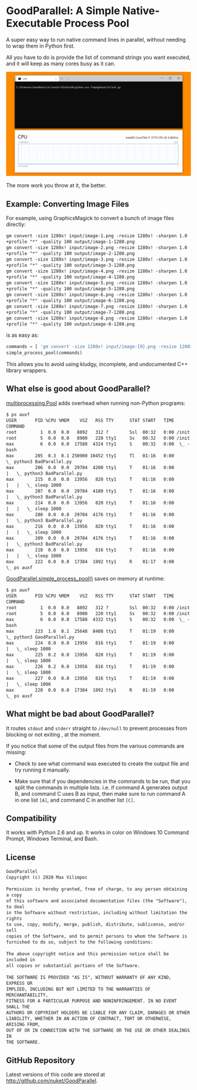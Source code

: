 # GoodParallel: A Simple Native-Executable Process Pool

A super easy way to run native command lines in parallel,
without needing to wrap them in Python first.

All you have to do is provide the list of command strings you want
executed, and it will keep as many cores busy as it can. 

![Parallel ffmpeg example](tests/Transcoding-Multicore.gif)

The more work you throw at it, the better.

## Example: Converting Image Files

For example, using GraphicsMagick to convert a bunch of image files directly:

```
gm convert -size 1280x! input/image-1.png -resize 1280x! -sharpen 1.0 +profile "*" -quality 100 output/image-1-1280.png
gm convert -size 1280x! input/image-2.png -resize 1280x! -sharpen 1.0 +profile "*" -quality 100 output/image-2-1280.png
gm convert -size 1280x! input/image-3.png -resize 1280x! -sharpen 1.0 +profile "*" -quality 100 output/image-3-1280.png
gm convert -size 1280x! input/image-4.png -resize 1280x! -sharpen 1.0 +profile "*" -quality 100 output/image-4-1280.png
gm convert -size 1280x! input/image-5.png -resize 1280x! -sharpen 1.0 +profile "*" -quality 100 output/image-5-1280.png
gm convert -size 1280x! input/image-6.png -resize 1280x! -sharpen 1.0 +profile "*" -quality 100 output/image-6-1280.png
gm convert -size 1280x! input/image-7.png -resize 1280x! -sharpen 1.0 +profile "*" -quality 100 output/image-7-1280.png
gm convert -size 1280x! input/image-8.png -resize 1280x! -sharpen 1.0 +profile "*" -quality 100 output/image-8-1280.png
```

is as easy as:

```python
commands = [ 'gm convert -size 1280x! input/image-{0}.png -resize 1280x! -sharpen 1.0 +profile "*" -quality 100 output/image-{0}-1280.png'.format(i) for i in range(1, 9) ]
simple_process_pool(commands)
```

This allows you to avoid using kludgy, incomplete, and undocumented
C++ library wrappers.

## What else is good about GoodParallel?

[multiprocessing.Pool](https://docs.python.org/3/library/multiprocessing.html#module-multiprocessing.pool) adds overhead when running non-Python programs:

```
$ ps auxf
USER       PID %CPU %MEM    VSZ   RSS TTY      STAT START   TIME COMMAND
root         1  0.0  0.0   8892   312 ?        Ssl  00:32   0:00 /init
root         5  0.0  0.0   8900   220 tty1     Ss   00:32   0:00 /init
max          6  0.0  0.0  17588  4324 tty1     S    00:32   0:00  \_ -bash
max        205  0.3  0.1 250900 10452 tty1     Tl   01:16   0:00      \_ python3 BadParallel.py
max        206  0.0  0.0  29704  4200 tty1     T    01:16   0:00      |   \_ python3 BadParallel.py
max        215  0.0  0.0  13956   820 tty1     T    01:16   0:00      |   |   \_ sleep 1000
max        207  0.0  0.0  29704  4180 tty1     T    01:16   0:00      |   \_ python3 BadParallel.py
max        214  0.0  0.0  13956   820 tty1     T    01:16   0:00      |   |   \_ sleep 1000
max        208  0.0  0.0  29704  4176 tty1     T    01:16   0:00      |   \_ python3 BadParallel.py
max        216  0.0  0.0  13956   820 tty1     T    01:16   0:00      |   |   \_ sleep 1000
max        209  0.0  0.0  29704  4176 tty1     T    01:16   0:00      |   \_ python3 BadParallel.py
max        218  0.0  0.0  13956   816 tty1     T    01:16   0:00      |   |   \_ sleep 1000
max        222  0.0  0.0  17384  1892 tty1     R    01:17   0:00      \_ ps auxf
```

[GoodParallel.simple_process_pool()](https://github.com/nuket/GoodParallel/blob/64f2d4cb9a00d510ff740a6cba16312d5feb9f31/GoodParallel/GoodParallel.py#L45) saves on memory at runtime:

```
$ ps auxf
USER       PID %CPU %MEM    VSZ   RSS TTY      STAT START   TIME COMMAND
root         1  0.0  0.0   8892   312 ?        Ssl  00:32   0:00 /init
root         5  0.0  0.0   8900   220 tty1     Ss   00:32   0:00 /init
max          6  0.0  0.0  17588  4332 tty1     S    00:32   0:00  \_ -bash
max        223  1.6  0.1  25648  8408 tty1     T    01:19   0:00      \_ python3 GoodParallel.py
max        224  0.0  0.0  13956   816 tty1     T    01:19   0:00      |   \_ sleep 1000
max        225  0.2  0.0  13956   820 tty1     T    01:19   0:00      |   \_ sleep 1000
max        226  0.2  0.0  13956   816 tty1     T    01:19   0:00      |   \_ sleep 1000
max        227  0.0  0.0  13956   816 tty1     T    01:19   0:00      |   \_ sleep 1000
max        228  0.0  0.0  17384  1892 tty1     R    01:19   0:00      \_ ps auxf
```

## What might be bad about GoodParallel?

It routes `stdout` and `stderr` straight to `/dev/null` to prevent processes from
blocking or not exiting , at the moment.

If you notice that some of the output files from the various commands are missing:

- Check to see what command was executed to create the output file and try running
  it manually.

- Make sure that if you dependencies in the commands to be run, that you split the 
  commands in multiple lists. i.e. if command A generates output B, and command C
  uses B as input, then make sure to run command A in one list `[A]`, and command C 
  in another list `[C]`.

## Compatibility

It works with Python 2.6 and up.
It works in color on Windows 10 Command Prompt, Windows Terminal, and Bash.

## License

```
GoodParallel
Copyright (c) 2020 Max Vilimpoc

Permission is hereby granted, free of charge, to any person obtaining a copy
of this software and associated documentation files (the "Software"), to deal
in the Software without restriction, including without limitation the rights
to use, copy, modify, merge, publish, distribute, sublicense, and/or sell
copies of the Software, and to permit persons to whom the Software is
furnished to do so, subject to the following conditions:

The above copyright notice and this permission notice shall be included in
all copies or substantial portions of the Software.

THE SOFTWARE IS PROVIDED "AS IS", WITHOUT WARRANTY OF ANY KIND, EXPRESS OR
IMPLIED, INCLUDING BUT NOT LIMITED TO THE WARRANTIES OF MERCHANTABILITY,
FITNESS FOR A PARTICULAR PURPOSE AND NONINFRINGEMENT. IN NO EVENT SHALL THE
AUTHORS OR COPYRIGHT HOLDERS BE LIABLE FOR ANY CLAIM, DAMAGES OR OTHER
LIABILITY, WHETHER IN AN ACTION OF CONTRACT, TORT OR OTHERWISE, ARISING FROM,
OUT OF OR IN CONNECTION WITH THE SOFTWARE OR THE USE OR OTHER DEALINGS IN
THE SOFTWARE.
```

## GitHub Repository

Latest versions of this code are stored at http://github.com/nuket/GoodParallel.

